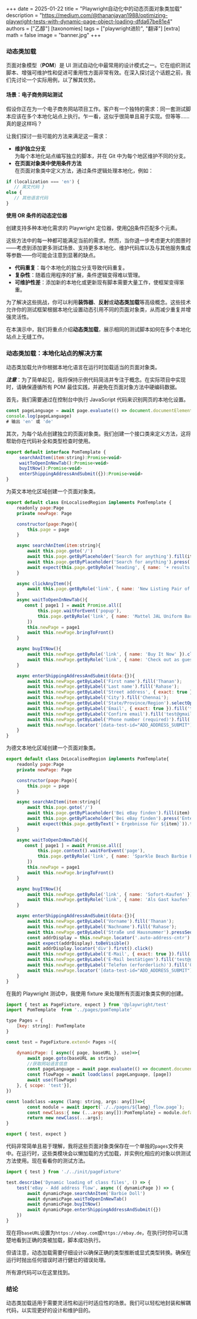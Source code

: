 +++
date = 2025-01-22
title = "Playwright自动化中的动态页面对象类加载"
description = "https://medium.com/@thananjayan1988/optimizing-playwright-tests-with-dynamic-page-object-loading-dfda67be81e4"
authors = ["乙醇"]
[taxonomies]
tags = ["playwright进阶", "翻译"]
[extra]
math = false
image = "banner.jpg"
+++

### 动态类加载

页面对象模型（**POM**）是 UI 测试自动化中最常用的设计模式之一。它在组织测试脚本、增强可维护性和促进可重用性方面非常有效。在深入探讨这个话题之前，我们先讨论一个实际用例，以了解其优势。

#### 场景：电子商务网站测试

假设你正在为一个电子商务网站项目工作。客户有一个独特的需求：同一套测试脚本应该在多个本地化站点上执行。乍一看，这似乎很简单且易于实现。但等等……真的是这样吗？

让我们探讨一些可能的方法来满足这一需求：

- **维护独立分支**  
  为每个本地化站点编写独立的脚本，并在 Git 中为每个地区维护不同的分支。
- **在页面对象类中使用条件方法**  
  在页面对象类中定义方法，通过条件逻辑处理本地化，例如：

```javascript
if (localization === 'en') {
   // 英文代码 }
else {
   // 其他语言代码
}
```

**使用 OR 条件的动态定位器**

创建支持多种本地化需求的 Playwright 定位器，使用[OR](https://playwright.dev/docs/api/class-locator#locator-or)条件匹配多个元素。

这些方法中的每一种都可能满足当前的需求。然而，当你退一步考虑更大的图景时——考虑到添加更多测试场景、支持更多本地化、维护代码库以及与其他服务集成等参数——你可能会注意到显著的缺点。

- **代码重复**：每个本地化的独立分支导致代码重复。
- **复杂性**：随着应用程序的扩展，条件逻辑变得难以管理。
- **可维护性差**：添加新的本地化或更新现有脚本需要大量工作，使框架变得笨重。

为了解决这些挑战，你可以利用**装饰器**、**反射**或**动态类加载**等高级概念。这些技术允许你的测试框架根据本地化设置动态引用不同的页面对象类，从而减少重复并增强灵活性。

在本演示中，我们将重点介绍**动态类加载**，展示相同的测试脚本如何在多个本地化站点上无缝工作。

### 动态类加载：本地化站点的解决方案

动态类加载允许你根据本地化语言在运行时加载适当的页面对象类。

**_注意_**：为了简单起见，我将保持示例代码简洁并专注于概念。在实际项目中实现时，请确保遵循所有 POM 最佳实践，并避免在页面对象方法中硬编码数据。

首先，我们需要通过在控制台中执行 JavaScript 代码来识别网页的本地化设置。

```javascript
const pageLanguage = await page.evaluate(() => document.documentElement.lang || "Not set");
console.log(pageLanguage)
# 输出 'en' 或 'de'
```

其次，为每个站点创建独立的页面对象类。我们创建一个接口类来定义方法，这将帮助你在代码补全和类型检查时使用。

```javascript
export default interface PomTemplate {
     searchAnItem(item:string):Promise<void>
     waitToOpenInNewTab():Promise<void>
     buyItNow():Promise<void>
     enterShippingAddressAndSubmit({}):Promise<void>
}
```

为英文本地化区域创建一个页面对象类。

```javascript
export default class EnLocalisedRegion implements PomTemplate {
    readonly page:Page
    private newPage: Page

    constructor(page:Page){
        this.page = page
    }

    async searchAnItem(item:string){
        await this.page.goto('/')
        await this.page.getByPlaceholder('Search for anything').fill(item)
        await this.page.getByPlaceholder('Search for anything').press('Enter')
        await expect(this.page.getByRole('heading', { name: '+ results for '+item })).toBeVisible()
    }

    async clickAnyItem(){
        await this.page.getByRole('link', { name: 'New Listing Pair of Vintage' }).click();
    }
    async waitToOpenInNewTab(){
       const [ page1 ] = await Promise.all([
            this.page.waitForEvent('popup'),
            this.page.getByRole('link', { name: 'Mattel JAL Uniform Barbie doll Japan Airlines Stewardess Flight Attendant Opens' }).click()
        ])
        this.newPage = page1
        await this.newPage.bringToFront()
    }

    async buyItNow(){
        await this.newPage.getByRole('link', { name: 'Buy It Now' }).click();
        await this.newPage.getByRole('link', { name: 'Check out as guest' }).click();
    }

    async enterShippingAddressAndSubmit(data:{}){
        await this.newPage.getByLabel('First name').fill('Thanan');
        await this.newPage.getByLabel('Last name').fill('Rahase');
        await this.newPage.getByLabel('Street address', { exact: true }).fill('Kamraj road perumal perr');
        await this.newPage.getByLabel('City').fill('Chennai');
        await this.newPage.getByLabel('State/Province/Region').selectOption('TN');
        await this.newPage.getByLabel('Email', { exact: true }).fill('test@gmail.com');
        await this.newPage.getByLabel('Confirm email').fill('test@gmail.com');
        await this.newPage.getByLabel('Phone number (required)').fill('8765423891');
        await this.newPage.locator('[data-test-id="ADD_ADDRESS_SUBMIT"]').click();
    }
}
```

为德文本地化区域创建一个页面对象类。

```javascript
export default class DeLocalisedRegion implements PomTemplate{
    readonly page:Page
    private newPage: Page

    constructor(page:Page){
        this.page = page
    }

    async searchAnItem(item:string){
        await this.page.goto('/')
        await this.page.getByPlaceholder('Bei eBay finden').fill(item)
        await this.page.getByPlaceholder('Bei eBay finden').press('Enter')
        await expect(this.page.getByText(`+ Ergebnisse für ${item}`)).toBeVisible()
    }

    async waitToOpenInNewTab(){
       const [ page1 ] = await Promise.all([
            this.page.context().waitForEvent('page'),
            this.page.getByRole('link', { name: 'Sparkle Beach Barbie Puppe' }).click()
        ])
        this.newPage = page1
        await this.newPage.bringToFront()
    }

    async buyItNow(){
        await this.newPage.getByRole('link', { name: 'Sofort-Kaufen' }).click();
        await this.newPage.getByRole('link', { name: 'Als Gast kaufen' }).click();
    }

    async enterShippingAddressAndSubmit(data:{}){
        await this.newPage.getByLabel('Vorname').fill('Thanan');
        await this.newPage.getByLabel('Nachname').fill('Rahase');
        await this.newPage.getByLabel('Straße und Hausnummer').pressSequentially('2812');
        const addrDisplay = this.newPage.locator('.auto-address-cntr')
        await expect(addrDisplay).toBeVisible()
        await addrDisplay.locator('div').first().click()
        await this.newPage.getByLabel('E-Mail', { exact: true }).fill('test@gmail.com');
        await this.newPage.getByLabel('E-Mail bestätigen').fill('test@gmail.com');
        await this.newPage.getByLabel('Telefon (erforderlich)').fill('09852 34578');
        await this.newPage.locator('[data-test-id="ADD_ADDRESS_SUBMIT"]').click();
    }
}
```

在我的 Playwright 测试中，我使用 fixture 来处理所有页面对象类实例的创建。

```javascript
import { test as PageFixture, expect } from '@playwright/test'
import  PomTemplate  from '../pages/pomTemplate'

type Pages = {
    [key: string]: PomTemplate
}

const test = PageFixture.extend< Pages >({

    dynamicPage: [ async({ page, baseURL }, use)=>{
        await page.goto(baseURL as string)
        //获取网站语言信息
        const pageLanguage = await page.evaluate(() => document.documentElement.lang || "Not set");
        const flowPage = await loadclass( pageLanguage, [page])
        await use(flowPage)
    }, { scope: 'test'}],
})

const loadclass =async (lang: string, args: any[])=>{
        const module = await import(`./../pages/${lang}_flow.page`);
        const newClass:{ new (...args:any[]):PomTemplate} = module.default;
        return new newClass(...args);
}

export { test, expect }
```

代码非常简单且易于理解，我将这些页面对象类保存在一个单独的`pages`文件夹中。在运行时，这些类模块会以懒加载的方式加载，并实例化相应的对象以供测试方法使用。现在看看你的测试方法。

```javascript
import { test } from './../init/pageFixture'

test.describe('Dynamic loading of class files', () => {
    test('eBay - Add address flow', async ({ dynamicPage }) => {
        await dynamicPage.searchAnItem('Barbie Doll')
        await dynamicPage.waitToOpenInNewTab()
        await dynamicPage.buyItNow()
        await dynamicPage.enterShippingAddressAndSubmit({})
    })
}
```

现在将`baseURL`设置为`https://ebay.com`或`https://ebay.de`，在执行时你可以清楚地看到正确的类被加载，脚本成功执行。

但请注意，动态加载需要仔细设计以确保正确的类型推断或显式类型转换。确保在运行时抛出任何错误时进行健壮的错误处理。

所有源代码可以在这里找到。

### 结论

动态类加载适用于需要灵活性和运行时适应性的场景。我们可以轻松地封装和解耦代码，以实现更好的设计和维护目的。
